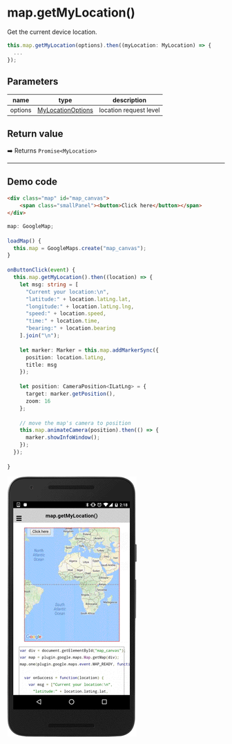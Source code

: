 # map.getMyLocation()

Get the current device location.

```typescript
this.map.getMyLocation(options).then((myLocation: MyLocation) => {
  ...
});
```

## Parameters

name           | type                                                | description
---------------|-----------------------------------------------------|---------------------------------------
options        | [MyLocationOptions](../mylocationoptions/README.md) | location request level

## Return value

:arrow_right: Returns `Promise<MyLocation>`

----------------------------------------------------------------------------------------------------------

## Demo code

```html
<div class="map" id="map_canvas">
    <span class="smallPanel"><button>Click here</button></span>
</div>
```

```typescript
map: GoogleMap;

loadMap() {
  this.map = GoogleMaps.create("map_canvas");
}

onButtonClick(event) {
  this.map.getMyLocation().then((location) => {
    let msg: string = [
      "Current your location:\n",
      "latitude:" + location.latLng.lat,
      "longitude:" + location.latLng.lng,
      "speed:" + location.speed,
      "time:" + location.time,
      "bearing:" + location.bearing
    ].join("\n");

    let marker: Marker = this.map.addMarkerSync({
      position: location.latLng,
      title: msg
    });

    let position: CameraPosition<ILatLng> = {
      target: marker.getPosition(),
      zoom: 16
    };

    // move the map's camera to position
    this.map.animateCamera(position).then(() => {
      marker.showInfoWindow();
    });
  });

}
```

![](image.gif)
